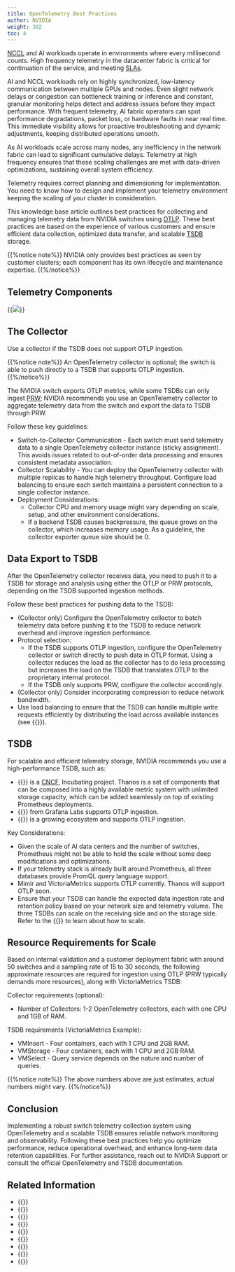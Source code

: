```yaml
---
title: OpenTelemetry Best Practices
author: NVIDIA
weight: 382
toc: 4
---
```

<span class="a-tooltip">[NCCL](## "NVIDIA Collective Communications Library")</span> and AI workloads operate in environments where every millisecond counts. High frequency telemetry in the datacenter fabric is critical for continuation of the service, and meeting <span class="a-tooltip">[SLAs](## "Service Level Agreements")</span>.

AI and NCCL workloads rely on highly synchronized, low-latency communication between multiple GPUs and nodes. Even slight network delays or congestion can bottleneck training or inference and constant, granular monitoring helps detect and address issues before they impact performance. With frequent telemetry, AI fabric operators can spot performance degradations, packet loss, or hardware faults in near real time. This immediate visibility allows for proactive troubleshooting and dynamic adjustments, keeping distributed operations smooth.

As AI workloads scale across many nodes, any inefficiency in the network fabric can lead to significant cumulative delays. Telemetry at high frequency ensures that these scaling challenges are met with data-driven optimizations, sustaining overall system efficiency.

Telemetry requires correct planning and dimensioning for implementation. You need to know how to design and implement your telemetry environment keeping the scaling of your cluster in consideration.  

This knowledge base article outlines best practices for collecting and managing telemetry data from NVIDIA switches using <span class="a-tooltip">[OTLP](## "OpenTelemetry")</span>. These best practices are based on the experience of various customers and ensure efficient data collection, optimized data transfer, and scalable <span class="a-tooltip">[TSDB](## "Time Series Database")</span> storage.

{{%notice note%}}
NVIDIA only provides best practices as seen by customer clusters; each component has its own lifecycle and maintenance expertise.
{{%/notice%}}

## Telemetry Components

{{<img src="/images/knowledge-base/otel-best-practices.png">}}

## The Collector

Use a collector if the TSDB does not support OTLP ingestion.

{{%notice note%}}
An OpenTelemetry collector is optional; the switch is able to push directly to a TSDB that supports OTLP ingestion.
{{%/notice%}}

The NVIDIA switch exports OTLP metrics, while some TSDBs can only ingest  <span class="a-tooltip">[PRW](## "Prometheus Remote Write")</span>; NVIDIA recommends you use an OpenTelemetry collector to aggregate telemetry data from the switch and export the data to TSDB through PRW.

Follow these key guidelines:
- Switch-to-Collector Communication - Each switch must send telemetry data to a single OpenTelemetry collector instance (sticky assignment). This avoids issues related to out-of-order data processing and ensures consistent metadata association.
- Collector Scalability - You can deploy the OpenTelemetry collector with multiple replicas to handle high telemetry throughput. Configure load balancing to ensure each switch maintains a persistent connection to a single collector instance.
- Deployment Considerations:
  - Collector CPU and memory usage might vary depending on scale, setup, and other environment considerations.
  - If a backend TSDB causes backpressure, the queue grows on the collector, which increases memory usage. As a guideline, the collector exporter queue size should be 0.

## Data Export to TSDB

After the OpenTelemetry collector receives data, you need to push it to a TSDB for storage and analysis using either the OTLP or PRW protocols, depending on the TSDB supported ingestion methods.

Follow these best practices for pushing data to the TSDB:
- (Collector only) Configure the OpenTelemetry collector to batch telemetry data before pushing it to the TSDB to reduce network overhead and improve ingestion performance.
- Protocol selection:
  - If the TSDB supports OTLP ingestion, configure the OpenTelemetry collector or switch directly to push data in OTLP format. Using a collector reduces the load as the collector has to do less processing but increases the load on the TSDB that translates OTLP to the proprietary internal protocol.
  - If the TSDB only supports PRW, configure the collector accordingly.
- (Collector only) Consider incorporating compression to reduce network bandwidth.
- Use load balancing to ensure that the TSDB can handle multiple write requests efficiently by distributing the load across available instances (see {{<link url="#tsdb" text="TSDB">}}).

## TSDB

For scalable and efficient telemetry storage, NVIDIA recommends you use a high-performance TSDB, such as:
- {{<exlink url="https://thanos.io/" text="Thanos">}} is a <span class="a-tooltip">[CNCF](## " Cloud Native Computing Foundation")</span>, Incubating project. Thanos is a set of components that can be composed into a highly available metric system with unlimited storage capacity, which can be added seamlessly on top of existing Prometheus deployments.
- {{<exlink url="https://grafana.com/docs/mimir/latest/" text="Mimir">}} from Grafana Labs supports OTLP ingestion.
- {{<exlink url="https://victoriametrics.com/" text="VictoriaMetrics">}} is a growing ecosystem and supports OTLP ingestion.

Key Considerations:
- Given the scale of AI data centers and the number of switches, Prometheus might not be able to hold the scale without some deep modifications and optimizations.
- If your telemetry stack is already built around Prometheus, all three databases provide PromQL query language support.
- Mimir and VictoriaMetrics supports OTLP currently. Thanos will support OTLP soon.
- Ensure that your TSDB can handle the expected data ingestion rate and retention policy based on your network size and telemetry volume. The three TSDBs can scale on the receiving side and on the storage side. Refer to the {{<link url="#related-information" text="specific documentation">}} to learn about how to scale.

## Resource Requirements for Scale

Based on internal validation and a customer deployment fabric with around 50 switches and a sampling rate of 15 to 30 seconds, the following approximate resources are required for ingestion using OTLP (PRW typically demands more resources), along with VictoriaMetrics TSDB:  

Collector requirements (optional):
- Number of Collectors: 1-2 OpenTelemetry collectors, each with one CPU and 1GB of RAM.

TSDB requirements (VictoriaMetrics Example):
- VMInsert - Four containers, each with 1 CPU and 2GB RAM.
- VMStorage - Four containers, each with 1 CPU and 2GB RAM.
- VMSelect - Query service depends on the nature and number of queries.

{{%notice note%}}
The above numbers above are just estimates, actual numbers might vary.
{{%/notice%}}

## Conclusion

Implementing a robust switch telemetry collection system using OpenTelemetry and a scalable TSDB ensures reliable network monitoring and observability. Following these best practices help you optimize performance, reduce operational overhead, and enhance long-term data retention capabilities. For further assistance, reach out to NVIDIA Support or consult the official OpenTelemetry and TSDB documentation.

## Related Information

- {{<exlink url="https://github.com/thanos-io/thanos" text="Thanos (Github)">}}
- {{<exlink url="https://thanos.io/" text="Thanos">}}
- {{<exlink url="https://github.com/grafana/mimir" text="Mimir (Github)">}}
- {{<exlink url="https://grafana.com/docs/mimir/latest/" text="Mimir">}}
- {{<exlink url="https://github.com/VictoriaMetrics/VictoriaMetrics" text="VictoriaMetrics (Github)">}}
- {{<exlink url="https://victoriametrics.com/" text="VictoriaMetrics">}}
- {{<exlink url="https://github.com/open-telemetry/opentelemetry-collector-contrib/tree/main/exporter/prometheusremotewriteexporter" text="OpenTelemetry Prometheus Remote Write Exporter">}}
- {{<exlink url="https://github.com/open-telemetry/opentelemetry-collector/tree/main/exporter/otlpexporter" text="OpenTelemetry OTLP gRPC Exporter">}}
- {{<exlink url="https://github.com/open-telemetry/opentelemetry-collector/tree/main/exporter/otlphttpexporter" text="OpenTelemetry OTLP HTTP Exporter">}}